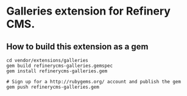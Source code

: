 # Galleries extension for Refinery CMS.

## How to build this extension as a gem

    cd vendor/extensions/galleries
    gem build refinerycms-galleries.gemspec
    gem install refinerycms-galleries.gem

    # Sign up for a http://rubygems.org/ account and publish the gem
    gem push refinerycms-galleries.gem